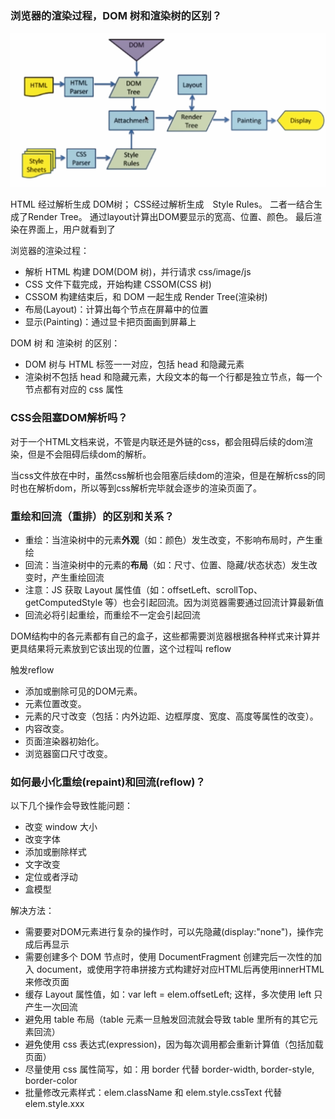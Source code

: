 ### 浏览器的渲染过程，DOM 树和渲染树的区别？

![xuanran.png](../img/xuanran.png)

HTML 经过解析生成 DOM树； CSS经过解析生成　Style Rules。 二者一结合生成了Render Tree。
通过layout计算出DOM要显示的宽高、位置、颜色。
最后渲染在界面上，用户就看到了

浏览器的渲染过程：

 - 解析 HTML 构建 DOM(DOM 树)，并行请求 css/image/js
 - CSS 文件下载完成，开始构建 CSSOM(CSS 树)
 - CSSOM 构建结束后，和 DOM 一起生成 Render Tree(渲染树)
 - 布局(Layout)：计算出每个节点在屏幕中的位置
 - 显示(Painting)：通过显卡把页面画到屏幕上

DOM 树 和 渲染树 的区别：

 - DOM 树与 HTML 标签一一对应，包括 head 和隐藏元素
 - 渲染树不包括 head 和隐藏元素，大段文本的每一个行都是独立节点，每一个节点都有对应的 css 属性



### CSS会阻塞DOM解析吗？

对于一个HTML文档来说，不管是内联还是外链的css，都会阻碍后续的dom渲染，但是不会阻碍后续dom的解析。

当css文件放在<head>中时，虽然css解析也会阻塞后续dom的渲染，但是在解析css的同时也在解析dom，所以等到css解析完毕就会逐步的渲染页面了。



### 重绘和回流（重排）的区别和关系？

 - 重绘：当渲染树中的元素**外观**（如：颜色）发生改变，不影响布局时，产生重绘
 - 回流：当渲染树中的元素的**布局**（如：尺寸、位置、隐藏/状态状态）发生改变时，产生重绘回流
 - 注意：JS 获取 Layout 属性值（如：offsetLeft、scrollTop、getComputedStyle 等）也会引起回流。因为浏览器需要通过回流计算最新值
 - 回流必将引起重绘，而重绘不一定会引起回流

DOM结构中的各元素都有自己的盒子，这些都需要浏览器根据各种样式来计算并更具结果将元素放到它该出现的位置，这个过程叫 reflow

触发reflow 
 - 添加或删除可见的DOM元素。 
 - 元素位置改变。 
 - 元素的尺寸改变（包括：内外边距、边框厚度、宽度、高度等属性的改变）。 
 - 内容改变。 
 - 页面渲染器初始化。 
 - 浏览器窗口尺寸改变。



### 如何最小化重绘(repaint)和回流(reflow)？

以下几个操作会导致性能问题：
 - 改变 window 大小
 - 改变字体
 - 添加或删除样式
 - 文字改变
 - 定位或者浮动
 - 盒模型

解决方法：
 - 需要要对DOM元素进行复杂的操作时，可以先隐藏(display:"none")，操作完成后再显示
 - 需要创建多个 DOM 节点时，使用 DocumentFragment 创建完后一次性的加入 document，或使用字符串拼接方式构建好对应HTML后再使用innerHTML来修改页面
 - 缓存 Layout 属性值，如：var left = elem.offsetLeft; 这样，多次使用 left 只产生一次回流
 - 避免用 table 布局（table 元素一旦触发回流就会导致 table 里所有的其它元素回流）
 - 避免使用 css 表达式(expression)，因为每次调用都会重新计算值（包括加载页面）
 - 尽量使用 css 属性简写，如：用 border 代替 border-width, border-style, border-color
 -  批量修改元素样式：elem.className 和 elem.style.cssText 代替 elem.style.xxx

